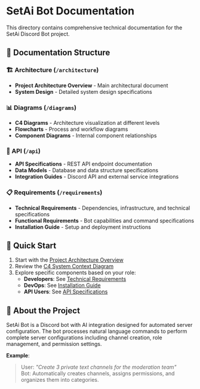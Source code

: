 # SetAi Bot Documentation

This directory contains comprehensive technical documentation for the SetAi Discord Bot project.

## 📁 Documentation Structure

### 🏗️ Architecture (`/architecture`)
- **Project Architecture Overview** - Main architectural document
- **System Design** - Detailed system design specifications

### 📊 Diagrams (`/diagrams`)
- **C4 Diagrams** - Architecture visualization at different levels
- **Flowcharts** - Process and workflow diagrams
- **Component Diagrams** - Internal component relationships

### 🔌 API (`/api`)
- **API Specifications** - REST API endpoint documentation
- **Data Models** - Database and data structure specifications
- **Integration Guides** - Discord API and external service integrations

### 📋 Requirements (`/requirements`)
- **Technical Requirements** - Dependencies, infrastructure, and technical specifications
- **Functional Requirements** - Bot capabilities and command specifications
- **Installation Guide** - Setup and deployment instructions

## 🚀 Quick Start

1. Start with the [Project Architecture Overview](./architecture/project-architecture.md)
2. Review the [C4 System Context Diagram](./diagrams/c4-level1-system-context.md) 
3. Explore specific components based on your role:
   - **Developers**: See [Technical Requirements](./requirements/technical-requirements.md)
   - **DevOps**: See [Installation Guide](./requirements/installation-guide.md)
   - **API Users**: See [API Specifications](./api/api-specifications.md)

## 📖 About the Project

SetAi Bot is a Discord bot with AI integration designed for automated server configuration. The bot processes natural language commands to perform complete server configurations including channel creation, role management, and permission settings.

**Example**: 
> User: *"Create 3 private text channels for the moderation team"*  
> Bot: Automatically creates channels, assigns permissions, and organizes them into categories.